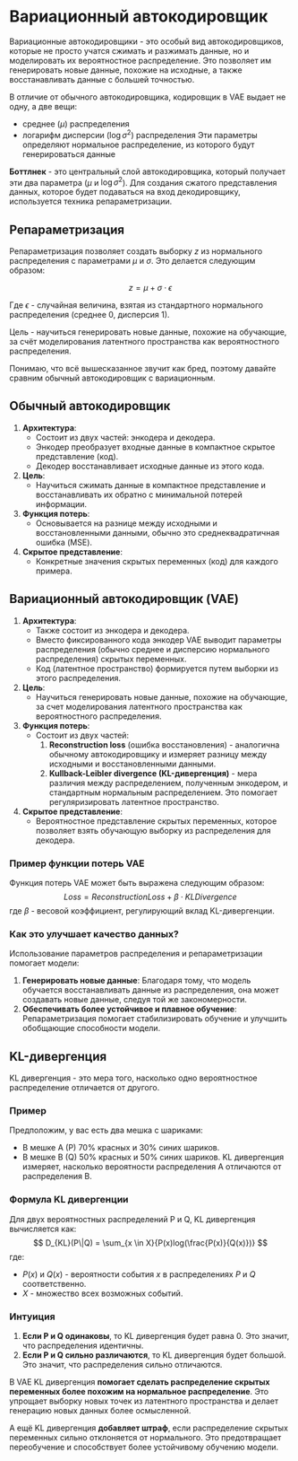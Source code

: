 # Вариационный автокодировщик

Вариационные автокодировщики - это особый вид автокодировщиков, которые не просто учатся сжимать и разжимать данные, но и моделировать их вероятностное распределение. Это позволяет им генерировать новые данные, похожие на исходные, а также восстанавливать данные с большей точностью.

В отличие от обычного автокодировщика, кодировщик в VAE выдает не одну, а две вещи:

- среднее ($\mu$) распределения
- логарифм дисперсии ($\log{\sigma^2}$) распределения
Эти параметры определяют нормальное распределение, из которого будут генерироваться данные

**Боттлнек** - это центральный слой автокодировщика, который получает эти два параметра ($\mu$ и $\log{\sigma^2}$). Для создания сжатого представления данных, которое будет подаваться на вход декодировщику, используется техника репараметризации.

## Репараметризация

Репараметризация позволяет создать выборку $z$ из нормального распределения с параметрами $\mu$ и $\sigma$. Это делается следующим образом:

  $$z = \mu + \sigma \cdot \epsilon$$

Где $\epsilon$ - случайная величина, взятая из стандартного нормального распределения (среднее 0, дисперсия 1).

Цель - научиться генерировать новые данные, похожие на обучающие, за счёт моделирования латентного пространства как вероятностного распределения.

Понимаю, что всё вышесказанное звучит как бред, поэтому давайте сравним обычный автокодировщик с вариационным.

## Обычный автокодировщик

1. **Архитектура**:
    - Состоит из двух частей: энкодера и декодера.
    - Энкодер преобразует входные данные в компактное скрытое представление (код).
    - Декодер восстанавливает исходные данные из этого кода.
2. **Цель**:
    - Научиться сжимать данные в компактное представление и восстанавливать их обратно с минимальной потерей информации.
3. **Функция потерь**:
    - Основывается на разнице между исходными и восстановленными данными, обычно это среднеквадратичная ошибка (MSE).
4. **Скрытое представление**:
    - Конкретные значения скрытых переменных (код) для каждого примера.

## Вариационный автокодировщик (VAE)

1. **Архитектура**:
    - Также состоит из энкодера и декодера.
    - Вместо фиксированного кода энкодер VAE выводит параметры распределения (обычно среднее и дисперсию нормального распределения) скрытых переменных.
    - Код (латентное пространство) формируется путем выборки из этого распределения.
2. **Цель**:
    - Научиться генерировать новые данные, похожие на обучающие, за счет моделирования латентного пространства как вероятностного распределения.
3. **Функция потерь**:
    - Состоит из двух частей:
        1. **Reconstruction loss** (ошибка восстановления) - аналогична обычному автокодировщику и измеряет разницу между исходными и восстановленными данными.
        2. **Kullback-Leibler divergence (KL-дивергенция)** - мера различия между распределением, полученным энкодером, и стандартным нормальным распределением. Это помогает регуляризировать латентное пространство.
4. **Скрытое представление**:
    - Вероятностное представление скрытых переменных, которое позволяет взять обучающую выборку из распределения для декодера.

### Пример функции потерь VAE

Функция потерь VAE может быть выражена следующим образом:
$$
Loss=Reconstruction Loss+\beta \cdot KL Divergence
$$
где $\beta$ - весовой коэффициент, регулирующий вклад KL-дивергенции.

### Как это улучшает качество данных?

Использование параметров распределения и репараметризации помогает модели:

1. **Генерировать новые данные**: Благодаря тому, что модель обучается восстанавливать данные из распределения, она может создавать новые данные, следуя той же закономерности.
2. **Обеспечивать более устойчивое и плавное обучение**: Репараметризация помогает стабилизировать обучение и улучшить обобщающие способности модели.

## KL-дивергенция

KL дивергенция - это мера того, насколько одно вероятностное распределение отличается от другого.

### Пример

Предположим, у вас есть два мешка с шариками:

- В мешке A (P) 70% красных и 30% синих шариков.
- В мешке B (Q) 50% красных и 50% синих шариков.
KL дивергенция измеряет, насколько вероятности распределения A отличаются от распределения B.

### Формула KL дивергенции

Для двух вероятностных распределений P и Q, KL дивергенция вычисляется как:
$$
D_{KL}(P\|Q) = \sum_{x \in X}{P(x)log(\frac{P(x)}{Q(x)})}
$$
где:

- $P(x)$ и $Q(x)$ - вероятности события $x$ в распределениях $P$ и $Q$ соответственно.
- $X$ - множество всех возможных событий.

### Интуиция

1. **Если P и Q одинаковы**, то KL дивергенция будет равна 0. Это значит, что распределения идентичны.
2. **Если P и Q сильно различаются**, то KL дивергенция будет большой. Это значит, что распределения сильно отличаются.

В VAE KL дивергенция **помогает сделать распределение скрытых переменных более похожим на нормальное распределение**. Это упрощает выборку новых точек из латентного пространства и делает генерацию новых данных более осмысленной.

А ещё KL дивергенция **добавляет штраф**, если распределение скрытых переменных сильно отклоняется от нормального. Это предотвращает переобучение и способствует более устойчивому обучению модели.
